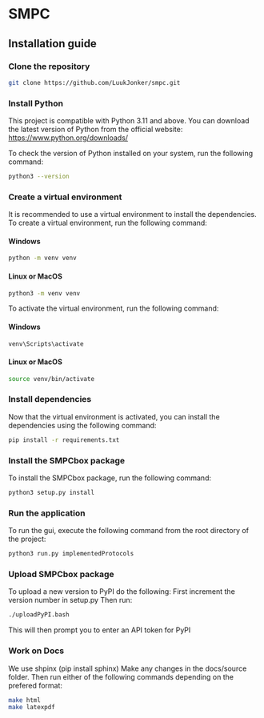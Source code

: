 # SMPC


## Installation guide

### Clone the repository

```bash
git clone https://github.com/LuukJonker/smpc.git
```

### Install Python

This project is compatible with Python 3.11 and above. You can download the latest version of Python from the official website: https://www.python.org/downloads/

To check the version of Python installed on your system, run the following command:
```bash
python3 --version
```

### Create a virtual environment

It is recommended to use a virtual environment to install the dependencies. To create a virtual environment, run the following command:

#### Windows

```bash
python -m venv venv
```

#### Linux or MacOS

```bash
python3 -m venv venv
```

To activate the virtual environment, run the following command:

#### Windows
```bash
venv\Scripts\activate
```

#### Linux or MacOS
```bash
source venv/bin/activate
```

### Install dependencies

Now that the virtual environment is activated, you can install the dependencies using the following command:

```bash
pip install -r requirements.txt
```

### Install the SMPCbox package

To install the SMPCbox package, run the following command:

```bash
python3 setup.py install
```

### Run the application

To run the gui, execute the following command from the root directory of the project:

```bash
python3 run.py implementedProtocols
```

### Upload SMPCbox package
To upload a new version to PyPI do the following:
First increment the version number in setup.py
Then run:
```bash
./uploadPyPI.bash
```
This will then prompt you to enter an API token for PyPI

### Work on Docs
We use shpinx (pip install sphinx)
Make any changes in the docs/source folder.
Then run either of the following commands depending on the prefered format:
```bash
make html
make latexpdf
```

